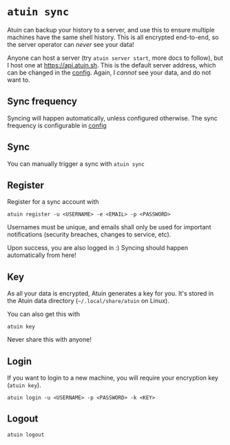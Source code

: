 # `atuin sync`

Atuin can backup your history to a server, and use this to ensure multiple
machines have the same shell history. This is all encrypted end-to-end, so the
server operator can _never_ see your data!

Anyone can host a server (try `atuin server start`, more docs to follow), but I
host one at https://api.atuin.sh. This is the default server address, which can
be changed in the [config](docs/config.md). Again, I _cannot_ see your data, and
do not want to.

## Sync frequency

Syncing will happen automatically, unless configured otherwise. The sync
frequency is configurable in [config](docs/config.md)

## Sync

You can manually trigger a sync with `atuin sync`

## Register

Register for a sync account with

```
atuin register -u <USERNAME> -e <EMAIL> -p <PASSWORD>
```

Usernames must be unique, and emails shall only be used for important
notifications (security breaches, changes to service, etc).

Upon success, you are also logged in :) Syncing should happen automatically from
here!

## Key

As all your data is encrypted, Atuin generates a key for you. It's stored in the
Atuin data directory (`~/.local/share/atuin` on Linux).

You can also get this with

```
atuin key
```

Never share this with anyone!

## Login

If you want to login to a new machine, you will require your encryption key
(`atuin key`).

```
atuin login -u <USERNAME> -p <PASSWORD> -k <KEY>
```

## Logout

```
atuin logout
```
